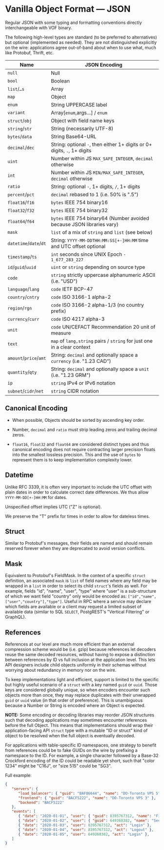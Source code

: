 # Vanilla Object Format — JSON

Regular JSON with some typing and formatting conventions directly interchangeable with VOF binary.

The following high-level types are standard (to be preferred to alternatives) but optional (implemented as needed).  They are not distinguished explicitly on the wire: applications agree out-of-band about when to use what, much like Protobuf, Thrift, etc.

| Name                   | JSON Encoding                                                            |
| ---------------------- | ------------------------------------------------------------------------ |
| `null`                 | Null                                                                     |
| `bool`                 | Boolean                                                                  |
| `list`/`…s`            | Array                                                                    |
| `map`                  | Object                                                                   |
| `enum`                 | String UPPERCASE label                                                   |
| `variant`              | Array[`enum`,args…] / `enum`                                             |
| `struct`/`obj`         | Object with field name keys                                              |
| `string`/`str`         | String (necessarily UTF-8)                                               |
| `bytes`/`data`         | String Base64-URL                                                        |
| `decimal`/`dec`        | String: optional `-`, then either 1+ digits or 0+ digits, `.`, 1+ digits |
| `uint`                 | Number within JS `MAX_SAFE_INTEGER`, `decimal` otherwise                 |
| `int`                  | Number within JS `MIN/MAX_SAFE_INTEGER`, `decimal` otherwise             |
| `ratio`                | String: optional `-`, 1+ digits, `/`, 1+ digits                          |
| `percent`/`pct`        | `decimal` rebased to 1 (i.e. 50% is ".5")                                |
| `float16`/`f16`        | `bytes` IEEE 754 binary16                                                |
| `float32`/`f32`        | `bytes` IEEE 754 binary32                                                |
| `float64`/`f64`        | `bytes` IEEE 754 binary64 (Number avoided because JSON libraries vary)   |
| `mask`                 | `list` of a mix of `string` and `list` (see below)                       |
| `datetime`/`date`/`dt` | String: `YYYY-MM-DDTHH:MM:SS[+-]HH:MM` time and UTC offset optional      |
| `timestamp`/`ts`       | `int` seconds since UNIX Epoch `- 1_677_283_227`                         |
| `id`/`guid`/`uuid`     | `uint` or `string` depending on source type                              |
| `code`                 | `string` strictly uppercase alphanumeric ASCII (i.e. "USD")              |
| `language`/`lang`      | `code` IETF BCP-47                                                       |
| `country`/`cntry`      | `code` ISO 3166-1 alpha-2                                                |
| `region`/`rgn`         | `code` ISO 3166-2 alpha-1/3 (no country prefix)                          |
| `currency`/`curr`      | `code` ISO 4217 alpha-3                                                  |
| `unit`                 | `code` UN/CEFACT Recommendation 20 unit of measure                       |
| `text`                 | `map` of `lang,string` pairs / `string` for just one in a clear context  |
| `amount`/`price`/`amt` | String: `decimal` and optionally space a `currency` (i.e. "1.23 CAD")    |
| `quantity`/`qty`       | String: `decimal` and optionally space a `unit` (i.e. "1.23 GRM")        |
| `ip`                   | `string` IPv4 or IPv6 notation                                           |
| `subnet`/`cidr`/`net`  | `string` CIDR notation                                                   |

## Canonical Encoding

* When possible, Objects should be sorted by ascending key order.

* Number, `decimal` and `ratio` must strip leading zeros and trailing decimal zeros.

* `float16`, `float32` and `float64` are considered distinct types and thus canonical encoding does not require contracting larger precision floats into the smallest lossless precision.  This and the use of `bytes` to represent them is to keep implementation complexity lower.

## Datetime

Unlike RFC 3339, it is often very important to include the UTC offset with plain dates in order to calculate correct date differences.  We thus allow `YYYY-MM-DD[+-]HH:MM` for dates.

Unspecified offset implies UTC ("Z" is optional).

We preserve the "T" prefix for times in order to allow for dateless times.

## Struct

Similar to Protobuf's messages, their fields are named and should remain reserved forever when they are deprecated to avoid version conflicts.

## Mask

Equivalent to Protobuf's FieldMask.  In the context of a specific `struct` definition, an associated `mask` is `list` of field names where any field may be wrapped in a `list` in order to select its child `struct`'s fields as well.  For example, fields "id", "name", "user", "type" where "user" is a sub-structure of which we want field "country" only would be encoded as: `["id","name",["user","country"],"type"]`.  Useful in RPC where a service may declare which fields are available or a client may request a limited subset of available data (similar to SQL `SELECT`, PostgREST's "Vertical Filtering" or GraphQL).

## References

References at our level are much more efficient than an external compression scheme would be (i.e. gzip) because references let decoders reuse the same decoded resources, without having to expose a distinction between references by ID vs full inclusion at the application level.  This lets API designers include child objects uniformly in their schemas without worrying about redundancy in memory nor on the wire.

To keep implementations light and efficient, support is limited to the specific but highly useful scenario of a `struct` with a key named `guid` or `uuid`. Those keys are considered globally unique, so when encoders encounter such objects more than once, they may replace duplicates with their unwrapped `guid` or `uuid` value (in that order of preference).  This is unambiguous because a Number or String is encoded where an Object is expected.

**NOTE:** Some encoding or decoding libraries may reorder JSON structures such that decoding applications may sometimes encounter references before the full Object. This means that implementations should wrap their application-facing API `struct` type with a mutable "ID or struct" kind of object to be resolved when the full object is eventually decoded.

For applications with table-specific ID namespaces, one strategy to benefit from references could be to fake GUIDs on the wire by prefixing a namespace to the ID.  For example, a single character followed by a Base-32 Crockford encoding of the ID could be readable yet short, such that "color 1234" might be "C16J", or "size 515" could be "SG3".

Full example:

```json
{
   "servers": {
      "load_balancer": { "guid": "BAF86644", "name": "DO-Toronto VPS 5" },
      "frontend": { "guid": "BACF5222", "name": "DO-Toronto VPS 3" },
      "backend": "BACF5222"
   },
   "events": [
      { "date": "2020-01-01", "user": { "guid": 8395767312, "name": "First User" }, "act": "Other" },
      { "date": "2020-01-02", "user": { "guid": 649368382, "name": "Second User" }, "act": "Other" },
      { "date": "2020-01-03", "user": 8395767312, "act": "Login" },
      { "date": "2020-01-04", "user": 8395767312, "act": "Logout" },
      { "date": "2020-01-05", "user": 649368382, "act": "Login" },
   ]
}
```
